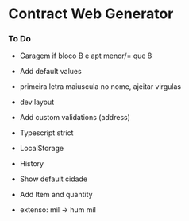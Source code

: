 # Contract Web Generator

### To Do
* Garagem if bloco B e apt menor/= que 8
* Add default values
* primeira letra maiuscula no nome, ajeitar virgulas
* dev layout

* Add custom validations (address)
* Typescript strict
* LocalStorage
* History
* Show default cidade
* Add Item and quantity
* extenso: mil -> hum mil




